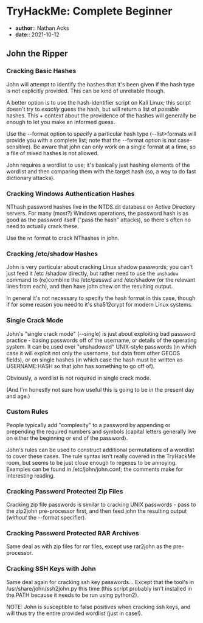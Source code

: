 # TryHackMe: Complete Beginner

* **author**:: Nathan Acks  
* **date**:: 2021-10-12

## John the Ripper

### Cracking Basic Hashes

John will attempt to identify the hashes that it's been given if the hash type is not explicitly provided. This can be kind of unreliable though.

A better option is to use the hash-identifier script on Kali Linux; this script doesn't try to *exactly* guess the hash, but will return a list of *possible* hashes. This + context about the providence of the hashes will generally be enough to let you make an informed guess.

Use the --format option to specify a particular hash type (--list=formats will provide you with a complete list; note that the --format option is *not* case-sensitive). Be aware that john can only work on a single format at a time, so a file of mixed hashes is not allowed.

John requires a wordlist to use; it's basically just hashing elements of the wordlist and then comparing them with the target hash (so, a way to do fast dictionary attacks).

### Cracking Windows Authentication Hashes

NThash password hashes live in the NTDS.dit database on Active Directory servers. For many (most?) Windows operations, the password hash is as good as the password itself ("pass the hash" attacks), so there's often no need to actually crack these.

Use the `nt` format to crack NThashes in john.

### Cracking /etc/shadow Hashes

John is very particular about cracking Linux shadow passwords; you can't just feed it /etc /shadow directly, but rather need to use the `unshadow` command to (re)combine the /etc/passwd and /etc/shadow (or the relevant lines from each), and then have john chew on the resulting output.

In general it's not necessary to specify the hash format in this case, though if for some reason you need to it's sha512crypt for modern Linux systems.

### Single Crack Mode

John's "single crack mode" (--single) is just about exploiting bad password practice - basing passwords off of the username, or details of the operating system. It can be used over "unshadowed" UNIX-style passwords (in which case it will exploit not only the username, but data from other GECOS fields), or on single hashes (in which case the hash must be written as USERNAME:HASH so that john has something to go off of).

Obviously, a wordlist is not required in single crack mode.

(And I'm honestly not sure how useful this is going to be in the present day and age.)

### Custom Rules

People typically add "complexity" to a password by appending or prepending the required numbers and symbols (capital letters generally live on either the beginning or end of the password).

John's rules can be used to construct additional permutations of a wordlist to cover these cases. The rule syntax isn't really covered in the TryHackMe room, but seems to be just close enough to regexes to be annoying. Examples can be found in /etc/john/john.conf; the comments make for interesting reading.

### Cracking Password Protected Zip Files

Cracking zip file passwords is similar to cracking UNIX passwords - pass to the zip2john pre-processor first, and then feed john the resulting output (*without* the --format specifier).

### Cracking Password Protected RAR Archives

Same deal as with zip files for rar files, except use rar2john as the pre-processor.

### Cracking SSH Keys with John

Same deal again for cracking ssh key passwords… Except that the tool's in /usr/share/john/ssh2john.py this time (this script probably isn't installed in the PATH because it needs to be run using python2).

NOTE: John is susceptible to false positives when cracking ssh keys, and will thus try the entire provided wordlist (just in case!).
